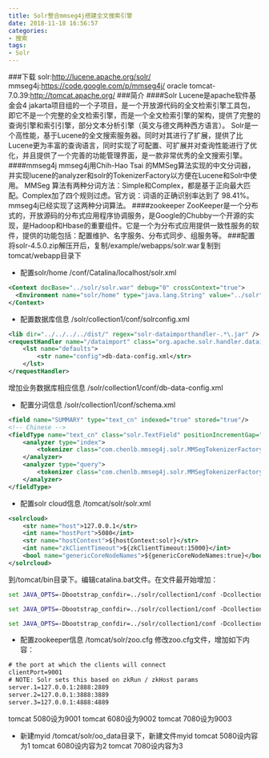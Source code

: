 ```yaml
---
title: Solr整合mmseg4j搭建全文搜索引擎
date: 2018-11-18 16:56:57
categories:
- 搜索
tags:
- Solr
---
```

###下载
solr:http://lucene.apache.org/solr/
mmseg4j:https://code.google.com/p/mmseg4j/
oracle
tomcat-7.0.39:http://tomcat.apache.org/
###简介
####Solr
Lucene是apache软件基金会4 jakarta项目组的一个子项目，是一个开放源代码的全文检索引擎工具包，即它不是一个完整的全文检索引擎，而是一个全文检索引擎的架构，提供了完整的查询引擎和索引引擎，部分文本分析引擎（英文与德文两种西方语言）。
Solr是一个高性能，基于Lucene的全文搜索服务器。同时对其进行了扩展，提供了比Lucene更为丰富的查询语言，同时实现了可配置、可扩展并对查询性能进行了优化，并且提供了一个完善的功能管理界面，是一款非常优秀的全文搜索引擎。
####mmseg4j
mmseg4j用Chih-Hao Tsai 的MMSeg算法实现的中文分词器，并实现lucene的analyzer和solr的TokenizerFactory以方便在Lucene和Solr中使用。 MMSeg 算法有两种分词方法：Simple和Complex，都是基于正向最大匹配。Complex加了四个规则过虑。官方说：词语的正确识别率达到了 98.41%。mmseg4j已经实现了这两种分词算法。
####zookeeper
ZooKeeper是一个分布式的，开放源码的分布式应用程序协调服务，是Google的Chubby一个开源的实现，是Hadoop和Hbase的重要组件。它是一个为分布式应用提供一致性服务的软件，提供的功能包括：配置维护、名字服务、分布式同步、组服务等。
###配置
将solr-4.5.0.zip解压开后，复制/example/webapps/solr.war复制到tomcat/webapp目录下

- 配置solr/home
/conf/Catalina/localhost/solr.xml
```xml
<Context docBase="../solr/solr.war" debug="0" crossContext="true">
  <Environment name="solr/home" type="java.lang.String" value="../solr" override="true"/>
</Context>
```
- 配置数据库信息
/solr/collection1/conf/solrconfig.xml
```xml
<lib dir="../../../../dist/" regex="solr-dataimporthandler-.*\.jar" />
<requestHandler name="/dataimport" class="org.apache.solr.handler.dataimport.DataImportHandler">
    <lst name="defaults">
    	<str name="config">db-data-config.xml</str>
    </lst>
</requestHandler>
```
增加业务数据库相应信息
/solr/collection1/conf/db-data-config.xml 

- 配置分词信息
/solr/collection1/conf/schema.xml
```xml
<field name="SUMMARY" type="text_cn" indexed="true" stored="true"/>
<!-- Chinese -->
<fieldType name="text_cn" class="solr.TextField" positionIncrementGap="100">
	<analyzer type="index">
	    <tokenizer class="com.chenlb.mmseg4j.solr.MMSegTokenizerFactory" mode="complex" dicPath="dic"/>
	</analyzer>
	<analyzer type="query">
        <tokenizer class="com.chenlb.mmseg4j.solr.MMSegTokenizerFactory" mode="complex" dicPath="dic"/>
    </analyzer>
</fieldType>
```
- 配置solr cloud信息
/tomcat/solr/solr.xml 
```xml
<solrcloud>
    <str name="host">127.0.0.1</str>
    <int name="hostPort">5080</int>
    <str name="hostContext">${hostContext:solr}</str>
    <int name="zkClientTimeout">${zkClientTimeout:15000}</int>
	<bool name="genericCoreNodeNames">${genericCoreNodeNames:true}</bool>
</solrcloud>
```
到/tomcat/bin目录下。编辑catalina.bat文件。在文件最开始增加：
```bat
set JAVA_OPTS=-Dbootstrap_confdir=../solr/collection1/conf -Dcollection.configName=clusterconf -DzkRun=127.0.0.1:9001 -DzkHost=127.0.0.1:9001,127.0.0.1:9002,127.0.0.1:9003 -DnumShards=1
```

```bat
set JAVA_OPTS=-Dbootstrap_confdir=../solr/collection1/conf -Dcollection.configName=clusterconf -DzkRun=127.0.0.1:9002 -DzkHost=127.0.0.1:9001,127.0.0.1:9002,127.0.0.1:9003 -DnumShards=1
```

```bat
set JAVA_OPTS=-Dbootstrap_confdir=../solr/collection1/conf -Dcollection.configName=clusterconf -DzkRun=127.0.0.1:9003 -DzkHost=127.0.0.1:9001,127.0.0.1:9002,127.0.0.1:9003 -DnumShards=1
```

- 配置zookeeper信息
/tomcat/solr/zoo.cfg
修改zoo.cfg文件，增加如下内容：
```xml
# the port at which the clients will connect
clientPort=9001
# NOTE: Solr sets this based on zkRun / zkHost params
server.1=127.0.0.1:2888:2889
server.2=127.0.0.1:3888:3889
server.3=127.0.0.1:4888:4889
```
tomcat 5080设为9001
tomcat 6080设为9002
tomcat 7080设为9003

- 新建myid
/tomcat/solr/oo_data目录下，新建文件myid
tomcat 5080设内容为1
tomcat 6080设内容为2
tomcat 7080设内容为3
